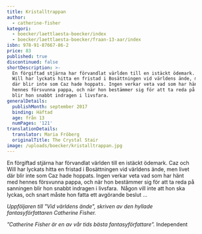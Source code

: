 ```yaml
---
title: Kristalltrappan
author:
  - catherine-fisher
kategori:
  - boecker/laettlaesta-boecker/index
  - boecker/laettlaesta-boecker/fraan-13-aar/index
isbn: 978-91-87667-86-2
price: 83
published: true
discontinued: false
shortDescription: >-
  En förgiftad stjärna har förvandlat världen till en istäckt ödemark. Caz och
  Will har lyckats hitta en fristad i Bosättningen vid världens ände, men livet
  där blir inte som Caz hade hoppats. Ingen verkar veta vad som har hänt med
  hennes försvunna pappa, och när hon bestämmer sig för att ta reda på sanningen
  blir hon snabbt indragen i livsfara.
generalDetails:
  publishMonth: september 2017
  binding: Häftad
  age: från 13
  numPages: '121'
translationDetails:
  translator: Maria Fröberg
  originalTitle: The Crystal Stair
image: /uploads/boecker/kristalltrappan.jpg
---
```

En förgiftad stjärna har förvandlat världen till en istäckt ödemark. Caz och Will har lyckats hitta en fristad i Bosättningen vid världens ände, men livet där blir inte som Caz hade hoppats. Ingen verkar veta vad som har hänt med hennes försvunna pappa, och när hon bestämmer sig för att ta reda på sanningen blir hon snabbt indragen i livsfara.  Någon vill inte att hon ska lyckas, och snart måste hon fatta ett avgörande beslut …

_Uppföljaren till "Vid världens ände", skriven av den hyllade fantasyförfattaren Catherine Fisher._

_”Catherine Fisher är en av vår tids bästa fantasy­författare”._ Independent
